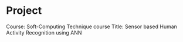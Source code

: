 # Project 
Course: Soft-Computing Technique course
Title: Sensor based Human Activity Recognition using ANN
